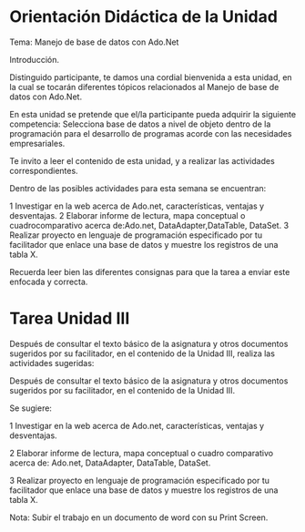 # Orientación Didáctica de la Unidad 

Tema: Manejo de base de datos con Ado.Net

Introducción.

Distinguido participante, te damos una cordial bienvenida a esta unidad, en la cual se tocarán diferentes tópicos relacionados al  Manejo de base de datos con Ado.Net.


En esta unidad se pretende que el/la participante pueda adquirir la siguiente competencia: Selecciona base de datos a nivel de objeto dentro de la programación para el desarrollo de programas acorde con las necesidades empresariales.

Te invito a leer el contenido de esta unidad, y a realizar las actividades correspondientes.

Dentro de las posibles actividades para esta semana se encuentran:

1 Investigar en la web acerca de Ado.net, características, ventajas y desventajas.
2 Elaborar informe de lectura, mapa conceptual o cuadrocomparativo acerca de:Ado.net, DataAdapter,DataTable, DataSet.
3 Realizar proyecto en lenguaje de programación especificado por tu facilitador que enlace una base de datos y muestre los registros de una tabla X.

Recuerda leer bien las diferentes consignas para que la tarea a enviar este enfocada y correcta.

# Tarea Unidad III

Después de consultar el texto básico de la asignatura y otros documentos sugeridos por su facilitador, en el contenido de la Unidad III, realiza las actividades sugeridas:

Después de consultar el texto básico de la asignatura y otros documentos sugeridos por su facilitador, en el contenido de la Unidad III.

Se sugiere:

1 Investigar en la web acerca de Ado.net, características, ventajas y desventajas.

2 Elaborar informe de lectura, mapa conceptual o cuadro comparativo acerca de: Ado.net, DataAdapter, DataTable, DataSet.

3 Realizar proyecto en lenguaje de programación especificado por tu facilitador que enlace una base de datos y muestre los registros de una tabla X.

Nota: Subir el trabajo en un documento de word con su Print Screen.
